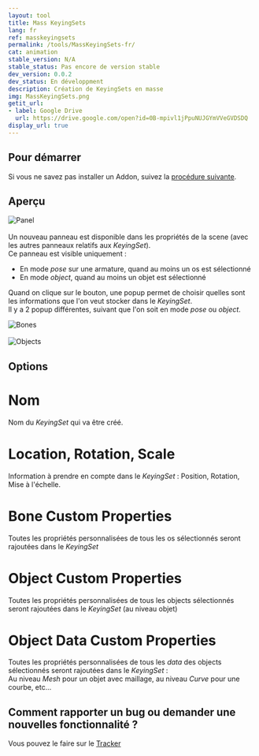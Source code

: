 ```yaml
---
layout: tool
title: Mass KeyingSets
lang: fr
ref: masskeyingsets
permalink: /tools/MassKeyingSets-fr/
cat: animation
stable_version: N/A
stable_status: Pas encore de version stable
dev_version: 0.0.2
dev_status: En développment
description: Création de KeyingSets en masse
img: MassKeyingSets.png
getit_url:
- label: Google Drive
  url: https://drive.google.com/open?id=0B-mpivl1jPpuNUJGYmVVeGVDSDQ
display_url: true
---
```


## Pour démarrer
Si vous ne savez pas installer un Addon, suivez la [procédure suivante]({{site.base_url}}/AddonInstallation-fr/).  

## Aperçu

![Panel]({{site.base_url}}/assets/img/MassKeyingSets/panel.png)  
<br/>
Un nouveau panneau est disponible dans les propriétés de la scene (avec les autres panneaux relatifs aux *KeyingSet*).  
Ce panneau est visible uniquement :  
* En mode *pose* sur une armature, quand au moins un os est sélectionné  
* En mode *object*, quand au moins un objet est sélectionné  

Quand on clique sur le bouton, une popup permet de choisir quelles sont les informations que l'on veut stocker dans le *KeyingSet*.  
Il y a 2 popup différentes, suivant que l'on soit en mode *pose* ou *object*.    

![Bones]({{site.base_url}}/assets/img/MassKeyingSets/popup_bones.png)  
<br/>
![Objects]({{site.base_url}}/assets/img/MassKeyingSets/popup_objects.png)

## Options

# Nom  

Nom du *KeyingSet* qui va être créé.

# Location, Rotation, Scale

Information à prendre en compte dans le *KeyingSet* : Position, Rotation, Mise à l'échelle.

# Bone Custom Properties

Toutes les propriétés personnalisées de tous les os sélectionnés seront rajoutées dans le *KeyingSet*

# Object Custom Properties

Toutes les propriétés personnalisées de tous les objects sélectionnés seront rajoutées dans le *KeyingSet* (au niveau objet)

# Object Data Custom Properties

Toutes les propriétés personnalisées de tous les *data* des objects sélectionnés seront rajoutées dans le *KeyingSet* :  
Au niveau *Mesh* pour un objet avec maillage, au niveau *Curve* pour une courbe, etc...

## Comment rapporter un bug ou demander une nouvelles fonctionnalité ?
Vous pouvez le faire sur le [Tracker](https://github.com/julienduroure/MassKzeyingSets/issues/)
